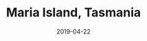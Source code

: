 ---
title: Maria Island, Tasmania
date: 2019-04-22
countries:
  - Australia
resources:
  - src: feature.jpg
    params: 
      weight: 0
  - src: DSCF3443.jpg
    params: 
      weight: 1
  - src: DSCF3446.jpg
    params: 
      weight: 2
  - src: DSCF3411.jpg
    params: 
      weight: 3
  - src: DSCF3468.jpg
    params: 
      weight: 4
  - src: DSCF3525.jpg
    params: 
      weight: 5
  - src: DSCF3559.jpg
    params: 
      weight: 6
  - src: DSCF3571.jpg
    params: 
      weight: 7
  - src: DSCF3488.jpg
    params: 
      weight: 8
  - src: DSCF3573.jpg
    params: 
      weight: 9
  - src: DSCF3577.jpg
    params: 
      weight: 10
  - src: DSCF3598.jpg
    params: 
      weight: 11
  - src: DSCF3614.jpg
    params: 
      weight: 12
  - src: DSCF3620.jpg
    params: 
      weight: 13
---